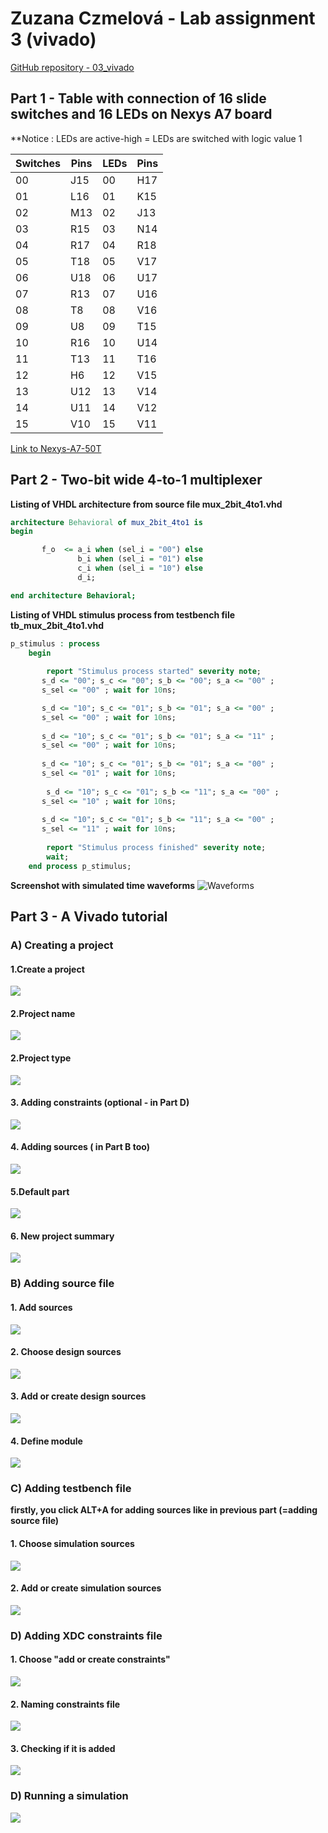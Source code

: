 # Zuzana Czmelová - Lab assignment 3 (vivado)

[GitHub repository - 03_vivado](https://github.com/Zuzanaczm/Digital-electronics-1/tree/main/Labs/03-vivado)

## Part 1 - Table with connection of 16 slide switches and 16 LEDs on Nexys A7 board
**Notice : LEDs are active-high = LEDs are switched with logic value 1

**Switches** | **Pins** | **LEDs** | **Pins**
------------ | ---------- | -------| ------
00 | J15     | 00| H17
01 | L16     |  01|K15
02 |  M13    | 02|J13
03 | R15     |03|N14  
04| R17    |04|R18 
05| T18|05|V17 
06| U18|06|U17 
07| R13 |07|U16 
08| T8    |08|V16
09| U8    |09|T15
10| R16|10|U14  
11| T13 |11|T16  
12| H6 |12| V15
13| U12|13|V14
14|  U11 |14|V12
15|V10| 15|V11  

[Link to Nexys-A7-50T](https://github.com/Digilent/digilent-xdc/blob/master/Nexys-A7-50T-Master.xdc)

## Part 2 - Two-bit wide 4-to-1 multiplexer

**Listing of VHDL architecture from source file mux_2bit_4to1.vhd**
```vhdl
architecture Behavioral of mux_2bit_4to1 is
begin

       f_o  <= a_i when (sel_i = "00") else
               b_i when (sel_i = "01") else
               c_i when (sel_i = "10") else
               d_i;

end architecture Behavioral;
```

**Listing of VHDL stimulus process from testbench file tb_mux_2bit_4to1.vhd**
```vhdl
p_stimulus : process
    begin
       
        report "Stimulus process started" severity note;
       s_d <= "00"; s_c <= "00"; s_b <= "00"; s_a <= "00" ;
       s_sel <= "00" ; wait for 10ns; 

       s_d <= "10"; s_c <= "01"; s_b <= "01"; s_a <= "00" ;
       s_sel <= "00" ; wait for 10ns; 
        
       s_d <= "10"; s_c <= "01"; s_b <= "01"; s_a <= "11" ;
       s_sel <= "00" ; wait for 10ns; 
       
       s_d <= "10"; s_c <= "01"; s_b <= "01"; s_a <= "00" ;
       s_sel <= "01" ; wait for 10ns; 
       
        s_d <= "10"; s_c <= "01"; s_b <= "11"; s_a <= "00" ;
       s_sel <= "10" ; wait for 10ns; 
       
       s_d <= "10"; s_c <= "01"; s_b <= "11"; s_a <= "00" ;
       s_sel <= "11" ; wait for 10ns; 
       
        report "Stimulus process finished" severity note;
        wait;
    end process p_stimulus;
```

**Screenshot with simulated time waveforms**
![Waveforms](images/waveforms.png)

## Part 3 - A Vivado tutorial

### A) Creating a project

#### 1.Create a project
![](images/0.png)
#### 2.Project name
![](images/1.png)
#### 2.Project type
![](images/2.png)
#### 3. Adding constraints (optional - in Part D)
![](images/2_1.png)
#### 4. Adding sources ( in Part B too)
![](images/3.png)
#### 5.Default part
![](images/4.png)
#### 6. New project summary
![](images/5.png)

### B) Adding source file 
#### 1. Add sources
![](images/6.png)
#### 2. Choose design sources
![](images/7.png)
#### 3. Add or create design sources
![](images/8.png)
#### 4. Define module
![](images/9.png)

### C) Adding testbench file 
**firstly, you click ALT+A for adding sources like in previous part (=adding source file)**

#### 1. Choose simulation sources 
![](images/10.png)
#### 2. Add or create simulation sources
![](images/11.png)

### D) Adding XDC constraints file
#### 1. Choose "add or create constraints"
![](images/12.png)
#### 2. Naming constraints file
![](images/13.png)
#### 3. Checking if it is added 
![](images/14.png)

### D) Running a simulation
![](images/15.png)




